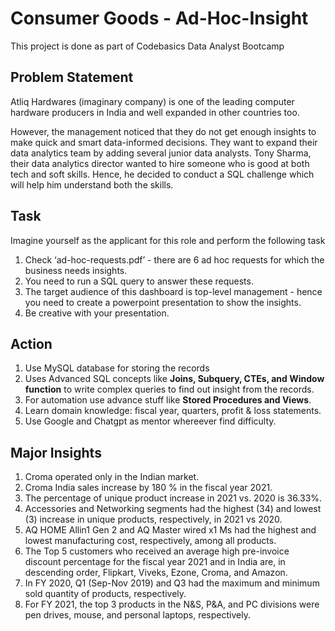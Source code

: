 # Consumer Goods - Ad-Hoc-Insight
This project is done as part of Codebasics Data Analyst Bootcamp

## Problem Statement
Atliq Hardwares (imaginary company) is one of the leading computer hardware producers in India and well expanded in other countries too.

However, the management noticed that they do not get enough insights to make quick and smart data-informed decisions. They want to expand their data analytics team by adding several junior data analysts.
Tony Sharma, their data analytics director wanted to hire someone who is good at both tech and soft skills. Hence, he decided to conduct a SQL challenge which will help him understand both the skills.

## Task
Imagine yourself as the applicant for this role and perform the following task
1. Check ‘ad-hoc-requests.pdf’ - there are 6 ad hoc requests for which the business needs insights.
2. You need to run a SQL query to answer these requests. 
3. The target audience of this dashboard is top-level management - hence you need to create a powerpoint presentation to show the insights.
4. Be creative with your presentation.

## Action
1. Use MySQL database for storing the records
2. Uses Advanced SQL concepts like **Joins, Subquery, CTEs, and Window function** to write complex queries to find out insight from the records.
3. For automation use advance stuff like **Stored Procedures and Views**.
4. Learn domain knowledge: fiscal year, quarters, profit & loss statements.
5. Use Google and Chatgpt as mentor whereever find difficulty.

## Major Insights
1. Croma operated only in the Indian market.
2. Croma India sales increase by 180 % in the fiscal year 2021.
3. The percentage of unique product increase in 2021 vs. 2020 is 36.33%.
4. Accessories and Networking segments had the highest (34) and lowest (3) increase in unique products, respectively, in 2021 vs 2020.
5. AQ HOME Allin1 Gen 2 and AQ Master wired x1 Ms had the highest and lowest manufacturing cost, respectively, among all products.
6. The Top 5 customers who received an average high pre-invoice discount percentage for the fiscal year 2021 and in India are, in descending order, Flipkart, Viveks, Ezone, Croma, and Amazon. 
7. In FY 2020, Q1 (Sep-Nov 2019) and Q3 had the maximum and minimum sold quantity of products, respectively.
8. For FY 2021, the top 3 products in the N&S, P&A, and PC divisions were pen drives, mouse, and personal laptops, respectively.
